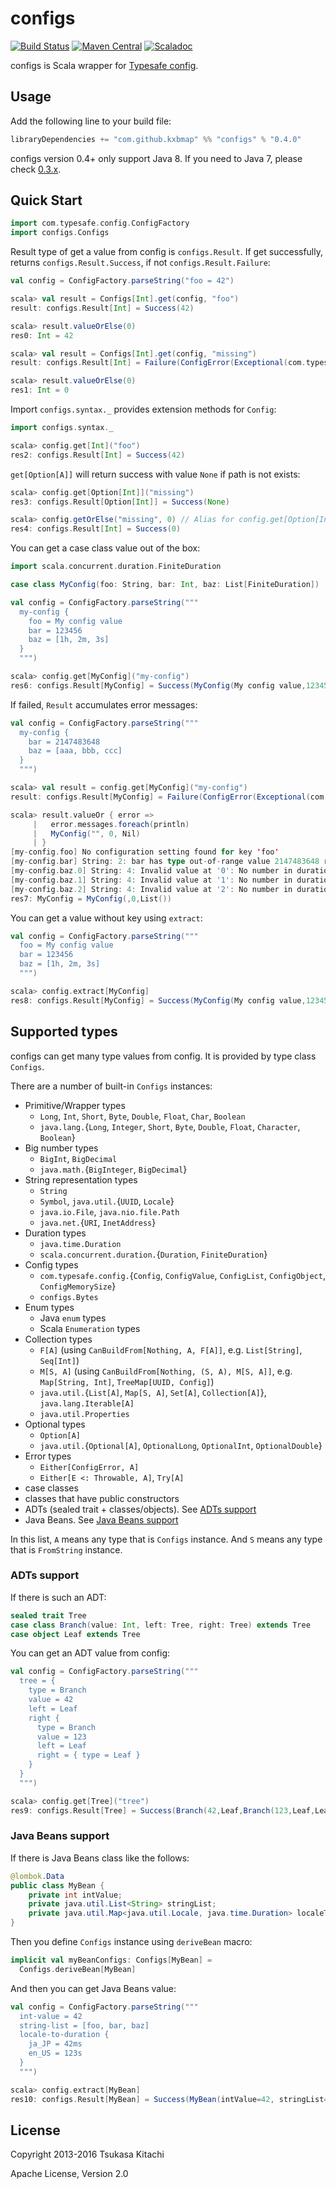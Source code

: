 configs
=======

[![Build Status](https://travis-ci.org/kxbmap/configs.svg?branch=master)](https://travis-ci.org/kxbmap/configs)
[![Maven Central](https://maven-badges.herokuapp.com/maven-central/com.github.kxbmap/configs_2.11/badge.svg)](https://maven-badges.herokuapp.com/maven-central/com.github.kxbmap/configs_2.11)
[![Scaladoc](http://javadoc-badge.appspot.com/com.github.kxbmap/configs_2.11.svg?label=scaladoc)](http://javadoc-badge.appspot.com/com.github.kxbmap/configs_2.11)

configs is Scala wrapper for [Typesafe config](https://github.com/typesafehub/config).

Usage
-----

Add the following line to your build file:

```scala
libraryDependencies += "com.github.kxbmap" %% "configs" % "0.4.0"
```

configs version 0.4+ only support Java 8. If you need to Java 7, please check [0.3.x](https://github.com/kxbmap/configs/tree/v0.3.x-java7).

Quick Start
-----------

```scala
import com.typesafe.config.ConfigFactory
import configs.Configs
```

Result type of get a value from config is `configs.Result`.
If get successfully, returns `configs.Result.Success`, if not `configs.Result.Failure`:

```scala
val config = ConfigFactory.parseString("foo = 42")
```
```scala
scala> val result = Configs[Int].get(config, "foo")
result: configs.Result[Int] = Success(42)

scala> result.valueOrElse(0)
res0: Int = 42

scala> val result = Configs[Int].get(config, "missing")
result: configs.Result[Int] = Failure(ConfigError(Exceptional(com.typesafe.config.ConfigException$Missing: No configuration setting found for key 'missing',List(missing)),Vector()))

scala> result.valueOrElse(0)
res1: Int = 0
```

Import `configs.syntax._` provides extension methods for `Config`:

```scala
import configs.syntax._
```
```scala
scala> config.get[Int]("foo")
res2: configs.Result[Int] = Success(42)
```

`get[Option[A]]` will return success with value `None` if path is not exists:

```scala
scala> config.get[Option[Int]]("missing")
res3: configs.Result[Option[Int]] = Success(None)

scala> config.getOrElse("missing", 0) // Alias for config.get[Option[Int]]("missing").map(_.getOrElse(0))
res4: configs.Result[Int] = Success(0)
```

You can get a case class value out of the box:

```scala
import scala.concurrent.duration.FiniteDuration

case class MyConfig(foo: String, bar: Int, baz: List[FiniteDuration])
```
```scala
val config = ConfigFactory.parseString("""
  my-config {
    foo = My config value
    bar = 123456
    baz = [1h, 2m, 3s]
  }
  """)
```
```scala
scala> config.get[MyConfig]("my-config")
res6: configs.Result[MyConfig] = Success(MyConfig(My config value,123456,List(1 hour, 2 minutes, 3 seconds)))
```

If failed, `Result` accumulates error messages:

```scala
val config = ConfigFactory.parseString("""
  my-config {
    bar = 2147483648
    baz = [aaa, bbb, ccc]
  }
  """)
```
```scala
scala> val result = config.get[MyConfig]("my-config")
result: configs.Result[MyConfig] = Failure(ConfigError(Exceptional(com.typesafe.config.ConfigException$Missing: No configuration setting found for key 'foo',List(my-config, foo)),Vector(Exceptional(com.typesafe.config.ConfigException$WrongType: String: 2: bar has type out-of-range value 2147483648 rather than int (32-bit integer),List(my-config, bar)), Exceptional(com.typesafe.config.ConfigException$BadValue: String: 4: Invalid value at '0': No number in duration value 'aaa',List(my-config, baz, 0)), Exceptional(com.typesafe.config.ConfigException$BadValue: String: 4: Invalid value at '1': No number in duration value 'bbb',List(my-config, baz, 1)), Exceptional(com.typesafe.config.ConfigException$BadValue: String: 4: Invalid value at '2': No number in duration v...

scala> result.valueOr { error =>
     |   error.messages.foreach(println)
     |   MyConfig("", 0, Nil)
     | }
[my-config.foo] No configuration setting found for key 'foo'
[my-config.bar] String: 2: bar has type out-of-range value 2147483648 rather than int (32-bit integer)
[my-config.baz.0] String: 4: Invalid value at '0': No number in duration value 'aaa'
[my-config.baz.1] String: 4: Invalid value at '1': No number in duration value 'bbb'
[my-config.baz.2] String: 4: Invalid value at '2': No number in duration value 'ccc'
res7: MyConfig = MyConfig(,0,List())
```

You can get a value without key using `extract`:

```scala
val config = ConfigFactory.parseString("""
  foo = My config value
  bar = 123456
  baz = [1h, 2m, 3s]
  """)
```
```scala
scala> config.extract[MyConfig]
res8: configs.Result[MyConfig] = Success(MyConfig(My config value,123456,List(1 hour, 2 minutes, 3 seconds)))
```

Supported types
---------------

configs can get many type values from config.
It is provided by type class `Configs`.

There are a number of built-in `Configs` instances:

* Primitive/Wrapper types
  * `Long`, `Int`, `Short`, `Byte`, `Double`, `Float`, `Char`, `Boolean`
  * `java.lang.`{`Long`, `Integer`, `Short`, `Byte`, `Double`, `Float`, `Character`, `Boolean`}
* Big number types
  * `BigInt`, `BigDecimal`
  * `java.math.`{`BigInteger`, `BigDecimal`}
* String representation types
  * `String`
  * `Symbol`, `java.util.`{`UUID`, `Locale`}
  * `java.io.File`, `java.nio.file.Path`
  * `java.net.`{`URI`, `InetAddress`}
* Duration types
  * `java.time.Duration`
  * `scala.concurrent.duration.`{`Duration`, `FiniteDuration`}
* Config types
  * `com.typesafe.config.`{`Config`, `ConfigValue`, `ConfigList`, `ConfigObject`, `ConfigMemorySize`}
  * `configs.Bytes`
* Enum types
  * Java `enum` types
  * Scala `Enumeration` types
* Collection types
  * `F[A]` (using `CanBuildFrom[Nothing, A, F[A]]`, e.g. `List[String]`, `Seq[Int]`)
  * `M[S, A]` (using `CanBuildFrom[Nothing, (S, A), M[S, A]]`, e.g. `Map[String, Int]`, `TreeMap[UUID, Config]`)
  * `java.util.`{`List[A]`, `Map[S, A]`, `Set[A]`, `Collection[A]`}, `java.lang.Iterable[A]`
  * `java.util.Properties`
* Optional types
  * `Option[A]`
  * `java.util.`{`Optional[A]`, `OptionalLong`, `OptionalInt`, `OptionalDouble`}
* Error types
  * `Either[ConfigError, A]`
  * `Either[E <: Throwable, A]`, `Try[A]`
* case classes
* classes that have public constructors
* ADTs (sealed trait + classes/objects). See [ADTs support](#adts-support)
* Java Beans. See [Java Beans support](#java-beans-support)

In this list, `A` means any type that is `Configs` instance. And `S` means any type that is `FromString` instance.


### ADTs support

If there is such an ADT:

```scala
sealed trait Tree
case class Branch(value: Int, left: Tree, right: Tree) extends Tree
case object Leaf extends Tree
```

You can get an ADT value from config:

```scala
val config = ConfigFactory.parseString("""
  tree = {
    type = Branch
    value = 42
    left = Leaf
    right {
      type = Branch
      value = 123
      left = Leaf
      right = { type = Leaf }
    }
  }
  """)
```

```scala
scala> config.get[Tree]("tree")
res9: configs.Result[Tree] = Success(Branch(42,Leaf,Branch(123,Leaf,Leaf)))
```


### Java Beans support

If there is Java Beans class like the follows:

```java
@lombok.Data
public class MyBean {
    private int intValue;
    private java.util.List<String> stringList;
    private java.util.Map<java.util.Locale, java.time.Duration> localeToDuration;
}
```

Then you define `Configs` instance using `deriveBean` macro:

```scala
implicit val myBeanConfigs: Configs[MyBean] =
  Configs.deriveBean[MyBean]
```

And then you can get Java Beans value:

```scala
val config = ConfigFactory.parseString("""
  int-value = 42
  string-list = [foo, bar, baz]
  locale-to-duration {
    ja_JP = 42ms
    en_US = 123s
  }
  """)
```
```scala
scala> config.extract[MyBean]
res10: configs.Result[MyBean] = Success(MyBean(intValue=42, stringList=[foo, bar, baz], localeToDuration={en_US=PT2M3S, ja_JP=PT0.042S}))
```


License
-------

Copyright 2013-2016 Tsukasa Kitachi

Apache License, Version 2.0
